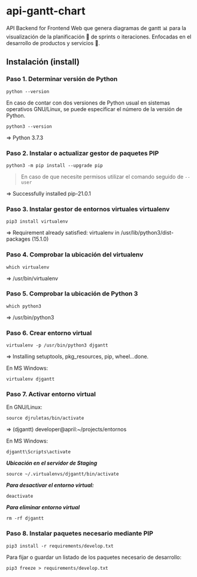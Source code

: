 # api-gantt-chart
API Backend for Frontend Web que genera diagramas de gantt 📊 para la visualización de la planificación 📆 de sprints o iteraciones. Enfocadas en el desarrollo de productos y servicios 💝.

## Instalación (install)


### Paso 1. Determinar versión de Python

```
python --version
```

En caso de contar con dos versiones de Python usual en sistemas operativos GNU/Linux, se puede especificar el número de la versión de Python.

```
python3 --version
```
=> Python 3.7.3

### Paso 2. Instalar o actualizar gestor de paquetes PIP

```
python3 -m pip install --upgrade pip
```
  > En caso de que necesite permisos utilizar el comando seguido de ```--user```

=> Successfully installed pip-21.0.1

### Paso 3. Instalar gestor de entornos virtuales virtualenv

```
pip3 install virtualenv
```
=> Requirement already satisfied: virtualenv in /usr/lib/python3/dist-packages (15.1.0)


### Paso 4. Comprobar la ubicación del virtualenv

```
which virtualenv
```
=> /usr/bin/virtualenv


### Paso 5. Comprobar la ubicación de Python 3

```
which python3
```
=> /usr/bin/python3

### Paso 6. Crear entorno virtual

```
virtualenv -p /usr/bin/python3 djgantt
```
=> Installing setuptools, pkg_resources, pip, wheel...done.

En MS Windows:
```
virtualenv djgantt
```

### Paso 7. Activar entorno virtual

En GNU/Linux:

```
source djruletas/bin/activate
```
=> (djgantt) developer@april:~/projects/entornos

En MS Windows:

```
djgantt\Scripts\activate
```

***Ubicación en el servidor de Staging***

```
source ~/.virtualenvs/djgantt/bin/activate
```

***Para desactivar el entorno virtual:***
```
deactivate
```

***Para eliminar entorno virtual***
```
rm -rf djgantt
```

### Paso 8. Instalar paquetes necesario mediante PIP

```
pip3 install -r requirements/develop.txt
```

Para fijar o guardar un listado de los paquetes necesario de desarrollo:

```
pip3 freeze > requirements/develop.txt
```
